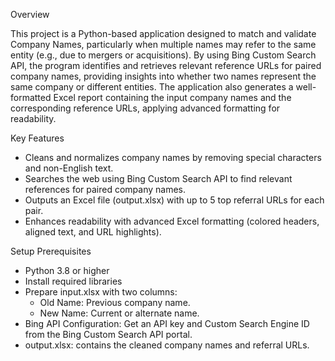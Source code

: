 Overview

This project is a Python-based application designed to match and validate Company Names, particularly when multiple names may refer to the same entity (e.g., due to mergers or acquisitions). By using Bing Custom Search API, the program identifies and retrieves relevant reference URLs for paired company names, providing insights into whether two names represent the same company or different entities. The application also generates a well-formatted Excel report containing the input company names and the corresponding reference URLs, applying advanced formatting for readability.

Key Features

- Cleans and normalizes company names by removing special characters and non-English text.
- Searches the web using Bing Custom Search API to find relevant references for paired company names.
- Outputs an Excel file (output.xlsx) with up to 5 top referral URLs for each pair.
- Enhances readability with advanced Excel formatting (colored headers, aligned text, and URL highlights).

Setup Prerequisites

* Python 3.8 or higher
* Install required libraries
* Prepare input.xlsx with two columns:
  - Old Name: Previous company name.
  - New Name: Current or alternate name.
* Bing API Configuration: Get an API key and Custom Search Engine ID from the Bing Custom Search API portal.
* output.xlsx: contains the cleaned company names and referral URLs.
